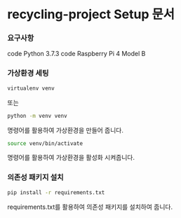# recycling-project Setup 문서

### 요구사항
code Python 3.7.3
code Raspberry Pi 4 Model B

### 가상환경 세팅
```bash
virtualenv venv
```
또는
```bash
python -m venv venv
```
명령어를 활용하여 가상환경을 만들어 줍니다.

```bash
source venv/bin/activate
```
명령어를 활용하여 가상환경을 활성화 시켜줍니다.

### 의존성 패키지 설치
```bash
pip install -r requirements.txt
```
requirements.txt를 활용하여 의존성 패키지를 설치하여 줍니다.
